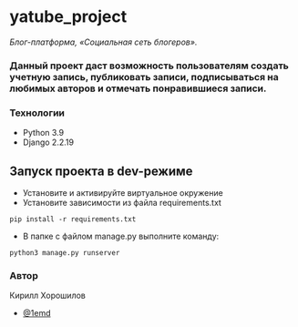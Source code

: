 # yatube_project
_Блог-платформа, «Социальная сеть блогеров»._
### Данный проект даст возможность пользователям создать учетную запись, публиковать записи, подписываться на любимых авторов и отмечать понравившиеся записи.
### Технологии
- Python 3.9
- Django 2.2.19
## Запуск проекта в dev-режиме
- Установите и активируйте виртуальное окружение
- Установите зависимости из файла requirements.txt
```
pip install -r requirements.txt
``` 
- В папке с файлом manage.py выполните команду:
```
python3 manage.py runserver
```
### Автор
Кирилл Хорошилов
- [@1emd](https://github.com/1emd)